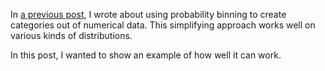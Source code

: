 In [a previous post][1], I wrote about using probability binning to create categories out of numerical data. This simplifying approach works well on various kinds of distributions. 

In this post, I wanted to show an example of how well it can work. 


  [1]: http://codrspace.com/szeitlin/probability-binning-simple-and-fast/